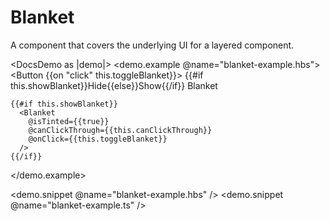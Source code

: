 # Blanket

A component that covers the underlying UI for a layered component.

<DocsDemo as |demo|>
  <demo.example @name="blanket-example.hbs">
    <Button {{on "click" this.toggleBlanket}}>
      {{#if this.showBlanket}}Hide{{else}}Show{{/if}} Blanket
    </Button>

    {{#if this.showBlanket}}
      <Blanket 
        @isTinted={{true}} 
        @canClickThrough={{this.canClickThrough}}
        @onClick={{this.toggleBlanket}}
      />
    {{/if}}
  </demo.example>

  <demo.snippet @name="blanket-example.hbs" />
  <demo.snippet @name="blanket-example.ts" />
</DocsDemo>
